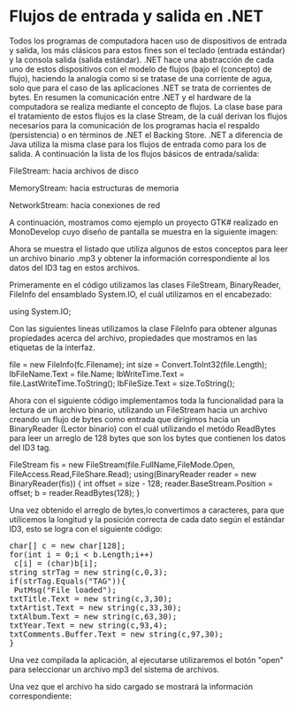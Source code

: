 # Flujos de entrada y salida en .NET

Todos los programas de computadora hacen uso de dispositivos de entrada y salida, los más clásicos para estos fines son el teclado (entrada estándar) y la consola salida (salida estándar).
.NET hace una abstracción de cada uno de estos dispositivos con el modelo de flujos (bajo el (concepto) de flujo), haciendo la analogía como si se tratase de una corriente de agua, solo que para el caso de las aplicaciones .NET se trata de corrientes de bytes. En resumen la comunicación entre .NET y el hardware de la computadora se realiza mediante el concepto de flujos.
La clase base para el tratamiento de estos flujos es la clase Stream, de la cuál derivan los flujos necesarios para la comunicación de los programas hacia el respaldo (persistencia) o en términos de .NET el Backing Store. .NET a diferencia de Java utiliza la misma clase para los flujos de entrada como para los de salida. A continuación la lista de los flujos básicos de entrada/salida:



FileStream: hacia archivos de disco

MemoryStream: hacia estructuras de memoria

NetworkStream: hacia conexiones de red


A continuación, mostramos como ejemplo un proyecto GTK# realizado en MonoDevelop cuyo diseño de pantalla se muestra en la siguiente imagen:




Ahora se muestra el listado que utiliza algunos de estos conceptos para leer un archivo binario .mp3 y obtener la información correspondiente al los datos del ID3 tag en estos archivos.



Primeramente en el código utilizamos las clases FileStream, BinaryReader, FileInfo del ensamblado System.IO, el cuál utilizamos en el encabezado:


using System.IO;

Con las siguientes lineas utilizamos la clase FileInfo para obtener algunas propiedades acerca del archivo, propiedades que mostramos en las etiquetas de la interfaz.

file = new FileInfo(fc.Filename);
int size = Convert.ToInt32(file.Length);
lbFileName.Text = file.Name;
lbWriteTime.Text = file.LastWriteTime.ToString();
lbFileSize.Text = size.ToString();

Ahora con el siguiente código implementamos toda la funcionalidad para la lectura de un archivo binario, utilizando un FileStream hacia un archivo creando un flujo de bytes como entrada que dirigimos hacia un BinaryReader (Lector binario) con el cuál utilizando el metódo ReadBytes para leer un arreglo de 128 bytes que son los bytes que contienen los datos del ID3 tag.

FileStream fis = new FileStream(file.FullName,FileMode.Open,
                         FileAccess.Read,FileShare.Read);
using(BinaryReader reader = new BinaryReader(fis))
{
int offset = size - 128;
reader.BaseStream.Position = offset;
b = reader.ReadBytes(128);
}

Una vez obtenido el arreglo de bytes,lo convertimos a caracteres, para que utilicemos la longitud y la posición correcta de cada dato según el estándar ID3, esto se logra con el siguiente código:
<pre>
char[] c = new char[128];
for(int i = 0;i < b.Length;i++)
 c[i] = (char)b[i];
string strTag = new string(c,0,3);
if(strTag.Equals("TAG")){
 PutMsg("File loaded");
txtTitle.Text = new string(c,3,30);
txtArtist.Text = new string(c,33,30);
txtAlbum.Text = new string(c,63,30);
txtYear.Text = new string(c,93,4);
txtComments.Buffer.Text = new string(c,97,30);
}
</pre>
Una vez compilada la aplicación, al ejecutarse utilizaremos el botón "open" para seleccionar un archivo mp3 del sistema de archivos.


Una vez que el archivo ha sido cargado se mostrará la información correspondiente:
